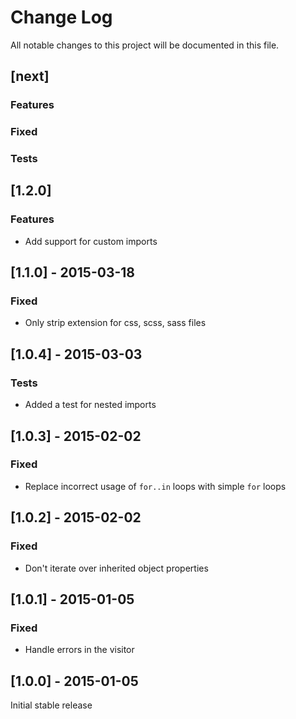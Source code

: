 # Change Log
All notable changes to this project will be documented in this file.

## [next]
### Features

### Fixed

### Tests

## [1.2.0]
### Features
- Add support for custom imports

## [1.1.0] - 2015-03-18
### Fixed
- Only strip extension for css, scss, sass files

## [1.0.4] - 2015-03-03
### Tests
- Added a test for nested imports

## [1.0.3] - 2015-02-02
### Fixed
- Replace incorrect usage of `for..in` loops with simple `for` loops

## [1.0.2] - 2015-02-02
### Fixed
- Don't iterate over inherited object properties

## [1.0.1] - 2015-01-05
### Fixed
- Handle errors in the visitor

## [1.0.0] - 2015-01-05

Initial stable release
